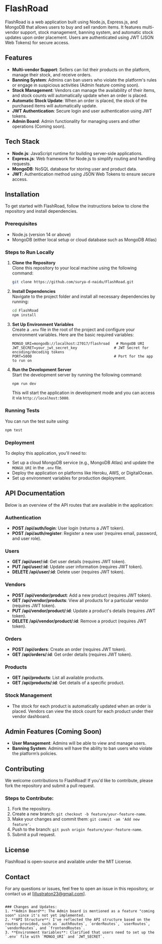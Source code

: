 # FlashRoad

FlashRoad is a web application built using Node.js, Express.js, and MongoDB that allows users to buy and sell random items. It features multi-vendor support, stock management, banning system, and automatic stock updates upon order placement. Users are authenticated using JWT (JSON Web Tokens) for secure access.

## Features

- **Multi-vendor Support**: Sellers can list their products on the platform, manage their stock, and receive orders.
- **Banning System**: Admins can ban users who violate the platform's rules or engage in suspicious activities (Admin feature coming soon).
- **Stock Management**: Vendors can manage the availability of their items, and stock counts will automatically update when an order is placed.
- **Automatic Stock Update**: When an order is placed, the stock of the purchased items will automatically update.
- **JWT Authentication**: Secure login and user authentication using JWT tokens.
- **Admin Board**: Admin functionality for managing users and other operations (Coming soon).

## Tech Stack

- **Node.js**: JavaScript runtime for building server-side applications.
- **Express.js**: Web framework for Node.js to simplify routing and handling requests.
- **MongoDB**: NoSQL database for storing user and product data.
- **JWT**: Authentication method using JSON Web Tokens to ensure secure access.

## Installation

To get started with FlashRoad, follow the instructions below to clone the repository and install dependencies.

### Prerequisites

- Node.js (version 14 or above)
- MongoDB (either local setup or cloud database such as MongoDB Atlas)

### Steps to Run Locally

1. **Clone the Repository**  
   Clone this repository to your local machine using the following command:
   
   ```bash
   git clone https://github.com/surya-d-naidu/FlashRoad.git
   ```

2. **Install Dependencies**  
   Navigate to the project folder and install all necessary dependencies by running:

   ```bash
   cd FlashRoad
   npm install
   ```

3. **Set Up Environment Variables**  
   Create a `.env` file in the root of the project and configure your environment variables. Here are the basic required variables:

   ```
   MONGO_URI=mongodb://localhost:27017/flashroad   # MongoDB URI
   JWT_SECRET=your_jwt_secret_key                 # JWT Secret for encoding/decoding tokens
   PORT=5000                                      # Port for the app to run on
   ```

4. **Run the Development Server**  
   Start the development server by running the following command:

   ```bash
   npm run dev
   ```

   This will start the application in development mode and you can access it via `http://localhost:5000`.

### Running Tests

You can run the test suite using:

```bash
npm test
```

### Deployment

To deploy this application, you'll need to:

- Set up a cloud MongoDB service (e.g., MongoDB Atlas) and update the `MONGO_URI` in the `.env` file.
- Deploy the application on platforms like Heroku, AWS, or DigitalOcean.
- Set up environment variables for production deployment.

## API Documentation

Below is an overview of the API routes that are available in the application:

### Authentication

- **POST /api/auth/login**: User login (returns a JWT token).
- **POST /api/auth/register**: Register a new user (requires email, password, and user role).

### Users

- **GET /api/user/:id**: Get user details (requires JWT token).
- **PUT /api/user/:id**: Update user information (requires JWT token).
- **DELETE /api/user/:id**: Delete user (requires JWT token).

### Vendors

- **POST /api/vendor/product**: Add a new product (requires JWT token).
- **GET /api/vendor/products**: View all products for a particular vendor (requires JWT token).
- **PUT /api/vendor/product/:id**: Update a product's details (requires JWT token).
- **DELETE /api/vendor/product/:id**: Remove a product (requires JWT token).

### Orders

- **POST /api/orders**: Create an order (requires JWT token).
- **GET /api/orders/:id**: Get order details (requires JWT token).

### Products

- **GET /api/products**: List all available products.
- **GET /api/products/:id**: Get details of a specific product.

### Stock Management

- The stock for each product is automatically updated when an order is placed. Vendors can view the stock count for each product under their vendor dashboard.

## Admin Features (Coming Soon)

- **User Management**: Admins will be able to view and manage users.
- **Banning System**: Admins will have the ability to ban users who violate the platform’s policies.

## Contributing

We welcome contributions to FlashRoad! If you'd like to contribute, please fork the repository and submit a pull request.

### Steps to Contribute:

1. Fork the repository.
2. Create a new branch: `git checkout -b feature/your-feature-name`.
3. Make your changes and commit them: `git commit -am 'Add new feature'`.
4. Push to the branch: `git push origin feature/your-feature-name`.
5. Submit a pull request.

## License

FlashRoad is open-source and available under the MIT License.

## Contact

For any questions or issues, feel free to open an issue in this repository, or contact us at [illustraton23@gmail.com].

```

### Changes and Updates:
1. **Admin Board**: The Admin board is mentioned as a feature "coming soon" since it's not yet implemented.
2. **API Structure**: I've reflected the API structure based on the routes provided, such as `authRoutes`, `orderRoutes`, `userRoutes`, `vendorRoutes`, and `frontendRoutes`.
3. **Environment Variables**: Clarified that users need to set up the `.env` file with `MONGO_URI` and `JWT_SECRET`.
